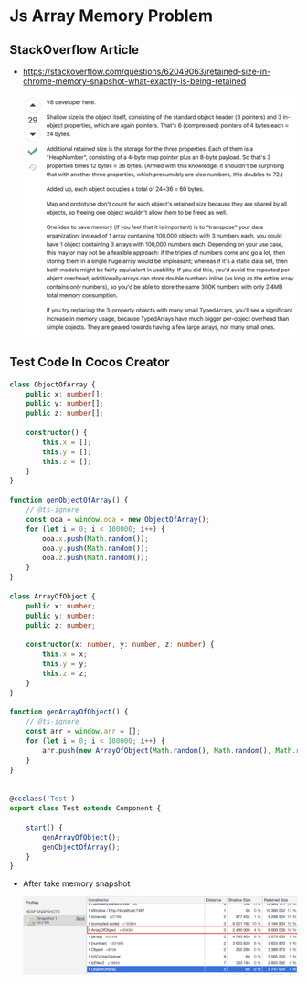 # Js Array Memory Problem

## StackOverflow Article

* <https://stackoverflow.com/questions/62049063/retained-size-in-chrome-memory-snapshot-what-exactly-is-being-retained>

  ![article](mdimg/article.jpg)

## Test Code In Cocos Creator

```ts
class ObjectOfArray {
    public x: number[];
    public y: number[];
    public z: number[];

    constructor() {
        this.x = [];
        this.y = [];
        this.z = [];
    }
}

function genObjectOfArray() {
    // @ts-ignore
    const ooa = window.ooa = new ObjectOfArray();
    for (let i = 0; i < 100000; i++) {
        ooa.x.push(Math.random());
        ooa.y.push(Math.random());
        ooa.z.push(Math.random());
    }
}

class ArrayOfObject {
    public x: number;
    public y: number;
    public z: number;

    constructor(x: number, y: number, z: number) {
        this.x = x;
        this.y = y;
        this.z = z;
    }
}

function genArrayOfObject() {
    // @ts-ignore
    const arr = window.arr = [];
    for (let i = 0; i < 100000; i++) {
        arr.push(new ArrayOfObject(Math.random(), Math.random(), Math.random()));
    }
}


@ccclass('Test')
export class Test extends Component {

    start() {
        genArrayOfObject();
        genObjectOfArray();
    }
}

```

* After take memory snapshot

  ![memory](mdimg/memory.jpg)
